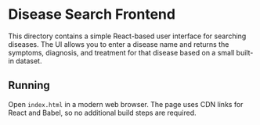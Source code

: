 # Disease Search Frontend

This directory contains a simple React-based user interface for searching diseases. The UI allows you to enter a disease name and returns the symptoms, diagnosis, and treatment for that disease based on a small built-in dataset.

## Running

Open `index.html` in a modern web browser. The page uses CDN links for React and Babel, so no additional build steps are required.
